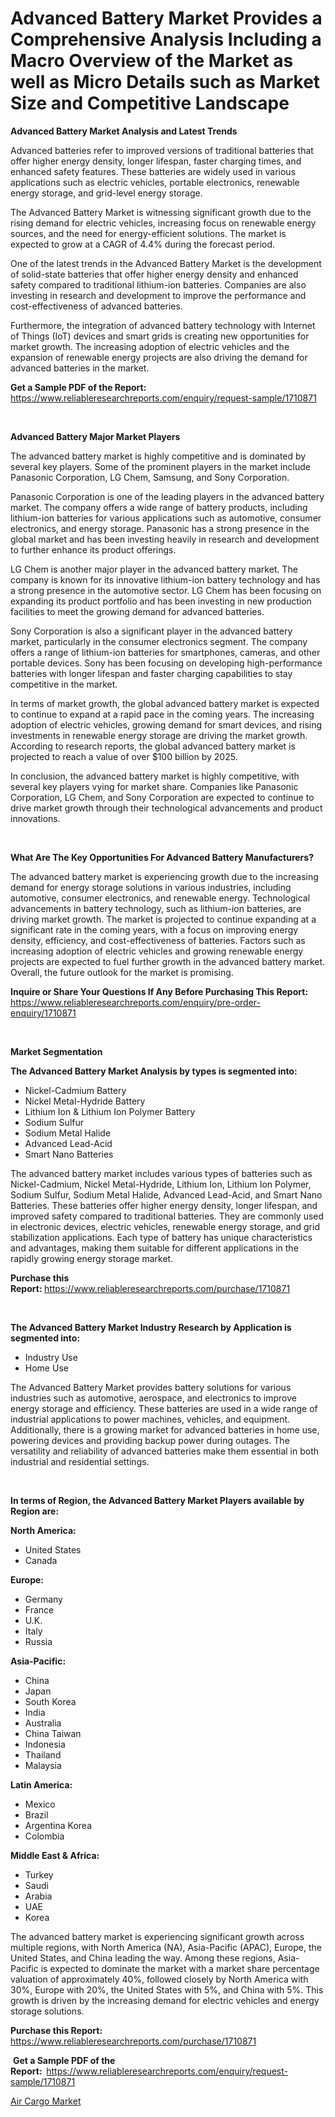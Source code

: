 <p><h1>Advanced Battery Market Provides a Comprehensive Analysis Including a Macro Overview of the Market as well as Micro Details such as Market Size and Competitive Landscape</h1></p><p><strong>Advanced Battery Market Analysis and Latest Trends</strong></p>
<p><p>Advanced batteries refer to improved versions of traditional batteries that offer higher energy density, longer lifespan, faster charging times, and enhanced safety features. These batteries are widely used in various applications such as electric vehicles, portable electronics, renewable energy storage, and grid-level energy storage.</p><p>The Advanced Battery Market is witnessing significant growth due to the rising demand for electric vehicles, increasing focus on renewable energy sources, and the need for energy-efficient solutions. The market is expected to grow at a CAGR of 4.4% during the forecast period.</p><p>One of the latest trends in the Advanced Battery Market is the development of solid-state batteries that offer higher energy density and enhanced safety compared to traditional lithium-ion batteries. Companies are also investing in research and development to improve the performance and cost-effectiveness of advanced batteries.</p><p>Furthermore, the integration of advanced battery technology with Internet of Things (IoT) devices and smart grids is creating new opportunities for market growth. The increasing adoption of electric vehicles and the expansion of renewable energy projects are also driving the demand for advanced batteries in the market.</p></p>
<p><strong>Get a Sample PDF of the Report:&nbsp;</strong> <a href="https://www.reliableresearchreports.com/enquiry/request-sample/1710871">https://www.reliableresearchreports.com/enquiry/request-sample/1710871</a></p>
<p>&nbsp;</p>
<p><strong>Advanced Battery Major Market Players</strong></p>
<p><p>The advanced battery market is highly competitive and is dominated by several key players. Some of the prominent players in the market include Panasonic Corporation, LG Chem, Samsung, and Sony Corporation.</p><p>Panasonic Corporation is one of the leading players in the advanced battery market. The company offers a wide range of battery products, including lithium-ion batteries for various applications such as automotive, consumer electronics, and energy storage. Panasonic has a strong presence in the global market and has been investing heavily in research and development to further enhance its product offerings.</p><p>LG Chem is another major player in the advanced battery market. The company is known for its innovative lithium-ion battery technology and has a strong presence in the automotive sector. LG Chem has been focusing on expanding its product portfolio and has been investing in new production facilities to meet the growing demand for advanced batteries.</p><p>Sony Corporation is also a significant player in the advanced battery market, particularly in the consumer electronics segment. The company offers a range of lithium-ion batteries for smartphones, cameras, and other portable devices. Sony has been focusing on developing high-performance batteries with longer lifespan and faster charging capabilities to stay competitive in the market.</p><p>In terms of market growth, the global advanced battery market is expected to continue to expand at a rapid pace in the coming years. The increasing adoption of electric vehicles, growing demand for smart devices, and rising investments in renewable energy storage are driving the market growth. According to research reports, the global advanced battery market is projected to reach a value of over $100 billion by 2025.</p><p>In conclusion, the advanced battery market is highly competitive, with several key players vying for market share. Companies like Panasonic Corporation, LG Chem, and Sony Corporation are expected to continue to drive market growth through their technological advancements and product innovations.</p></p>
<p>&nbsp;</p>
<p><strong>What Are The Key Opportunities For Advanced Battery Manufacturers?</strong></p>
<p><p>The advanced battery market is experiencing growth due to the increasing demand for energy storage solutions in various industries, including automotive, consumer electronics, and renewable energy. Technological advancements in battery technology, such as lithium-ion batteries, are driving market growth. The market is projected to continue expanding at a significant rate in the coming years, with a focus on improving energy density, efficiency, and cost-effectiveness of batteries. Factors such as increasing adoption of electric vehicles and growing renewable energy projects are expected to fuel further growth in the advanced battery market. Overall, the future outlook for the market is promising.</p></p>
<p><strong>Inquire or Share Your Questions If Any Before Purchasing This Report:</strong> <a href="https://www.reliableresearchreports.com/enquiry/pre-order-enquiry/1710871">https://www.reliableresearchreports.com/enquiry/pre-order-enquiry/1710871</a></p>
<p>&nbsp;</p>
<p><strong>Market Segmentation</strong></p>
<p><strong>The Advanced Battery Market Analysis by types is segmented into:</strong></p>
<p><ul><li>Nickel-Cadmium Battery</li><li>Nickel Metal-Hydride Battery</li><li>Lithium Ion & Lithium Ion Polymer Battery</li><li>Sodium Sulfur</li><li>Sodium Metal Halide</li><li>Advanced Lead-Acid</li><li>Smart Nano Batteries</li></ul></p>
<p><p>The advanced battery market includes various types of batteries such as Nickel-Cadmium, Nickel Metal-Hydride, Lithium Ion, Lithium Ion Polymer, Sodium Sulfur, Sodium Metal Halide, Advanced Lead-Acid, and Smart Nano Batteries. These batteries offer higher energy density, longer lifespan, and improved safety compared to traditional batteries. They are commonly used in electronic devices, electric vehicles, renewable energy storage, and grid stabilization applications. Each type of battery has unique characteristics and advantages, making them suitable for different applications in the rapidly growing energy storage market.</p></p>
<p><strong>Purchase this Report:&nbsp;</strong><a href="https://www.reliableresearchreports.com/purchase/1710871">https://www.reliableresearchreports.com/purchase/1710871</a></p>
<p>&nbsp;</p>
<p><strong>The Advanced Battery Market Industry Research by Application is segmented into:</strong></p>
<p><ul><li>Industry Use</li><li>Home Use</li></ul></p>
<p><p>The Advanced Battery Market provides battery solutions for various industries such as automotive, aerospace, and electronics to improve energy storage and efficiency. These batteries are used in a wide range of industrial applications to power machines, vehicles, and equipment. Additionally, there is a growing market for advanced batteries in home use, powering devices and providing backup power during outages. The versatility and reliability of advanced batteries make them essential in both industrial and residential settings.</p></p>
<p>&nbsp;</p>
<p><strong>In terms of Region, the Advanced Battery Market Players available by Region are:</strong></p>
<p>
    <p> <strong> North America: </strong>
        <ul>
            <li>United States</li>
            <li>Canada</li>
        </ul>
        </p> 
    <p> <strong> Europe: </strong>
        <ul>
            <li>Germany</li>
            <li>France</li>
            <li>U.K.</li>
            <li>Italy</li>
            <li>Russia</li>
        </ul>
        </p> 
    <p> <strong> Asia-Pacific: </strong>
        <ul>
            <li>China</li>
            <li>Japan</li>
            <li>South Korea</li>
            <li>India</li>
            <li>Australia</li>
            <li>China Taiwan</li>
            <li>Indonesia</li>
            <li>Thailand</li>
            <li>Malaysia</li>
        </ul>
        </p> 
    <p> <strong> Latin America: </strong>
        <ul>
            <li>Mexico</li>
            <li>Brazil</li>
            <li>Argentina Korea</li>
            <li>Colombia</li>
        </ul>
        </p> 
    <p> <strong> Middle East & Africa: </strong>
        <ul>
            <li>Turkey</li>
            <li>Saudi</li>
            <li>Arabia</li>
            <li>UAE</li>
            <li>Korea</li>
        </ul>
    </p>
    </p>
<p><p>The advanced battery market is experiencing significant growth across multiple regions, with North America (NA), Asia-Pacific (APAC), Europe, the United States, and China leading the way. Among these regions, Asia-Pacific is expected to dominate the market with a market share percentage valuation of approximately 40%, followed closely by North America with 30%, Europe with 20%, the United States with 5%, and China with 5%. This growth is driven by the increasing demand for electric vehicles and energy storage solutions.</p></p>
<p><strong>Purchase this Report: </strong><a href="https://www.reliableresearchreports.com/purchase/1710871">https://www.reliableresearchreports.com/purchase/1710871</a></p>
<p>&nbsp;<strong>Get a Sample PDF of the Report:&nbsp;&nbsp;</strong><a href="https://www.reliableresearchreports.com/enquiry/request-sample/1710871">https://www.reliableresearchreports.com/enquiry/request-sample/1710871</a></p>
<p><strong></strong></p>
<p><p><a href="https://github.com/danielneavesallisons03mba/Market-Research-Report-List-1/blob/main/air-cargo-market.md">Air Cargo Market</a></p></p>